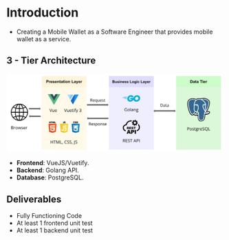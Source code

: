 # Introduction

- Creating a Mobile Wallet as a Software Engineer that provides mobile wallet as a service.

## 3 - Tier Architecture

<img src="./diagrams/3-tier-architecture.png" src="3-tier-architecture" />

- **Frontend**: VueJS/Vuetify.
- **Backend**: Golang API.
- **Database**: PostgreSQL.

## Deliverables

- Fully Functioning Code
- At least 1 frontend unit test
- At least 1 backend unit test